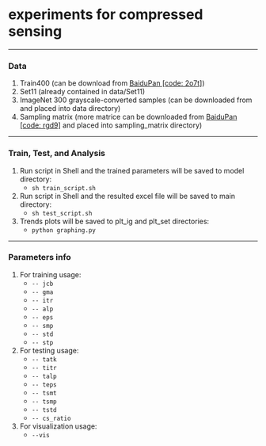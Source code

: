 # experiments for compressed sensing

---
### Data
1. Train400 (can be download from [BaiduPan [code: 2o7t]](https://pan.baidu.com/s/1iLpTpRAwXF7Eb3aQZ0jv1A))
1. Set11 (already contained in data/Set11)
3. ImageNet 300 grayscale-converted samples (can be downloaded from and placed into data directory)
4. Sampling matrix (more matrice can be downloaded from [BaiduPan [code: rgd9]](https://pan.baidu.com/s/1AFza-XCyTqRIVTdaYwjT3w) and placed into sampling_matrix directory)

---
### Train, Test, and Analysis
1. Run script in Shell and the trained parameters will be saved to model directory:
     - ```sh train_script.sh```  
2. Run script in Shell and the resulted excel file will be saved to main directory:
     - ```sh test_script.sh```  
3. Trends plots will be saved to plt_ig and plt_set directories: 
     - ```python graphing.py```  
    
---
### Parameters info
1. For training usage:
     - ```-- jcb```  
     - ```-- gma``` 
     - ```-- itr``` 
     - ```-- alp``` 
     - ```-- eps``` 
     - ```-- smp``` 
     - ```-- std``` 
     - ```-- stp``` 
2. For testing usage:
     - ```-- tatk``` 
     - ```-- titr``` 
     - ```-- talp``` 
     - ```-- teps``` 
     - ```-- tsmt```
     - ```-- tsmp```
     - ```-- tstd```
     - ```-- cs_ratio```    
3. For visualization usage: 
     - ```--vis```  


